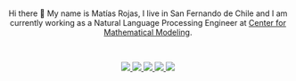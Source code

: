 
<br>

<div align="center">

Hi there 👋 My name is Matías Rojas, I live in San Fernando de Chile and I am currently working as a Natural Language Processing Engineer at [Center for Mathematical Modeling]([https://cenia.cl/](https://www.cmm.uchile.cl/)).

</div>

<br>

<p align="center">
    <a href="https://www.linkedin.com/in/matirojasg/">
        <img src="https://img.shields.io/badge/LinkedIn-0077B5?style=for-the-badge&logo=linkedin&logoColor=white"/>
    </a>
    <a href="https://twitter.com/matirojasga">
        <img src="https://img.shields.io/badge/Twitter-blue?style=for-the-badge&logo=twitter&logoColor=white"/>
    </a>
    <a href="mailto:matirojasga@gmail.com">
        <img src="https://img.shields.io/badge/Gmail-D14836?style=for-the-badge&logo=gmail&logoColor=white"/>
    </a>
    <a href="cv.pdf">
        <img src="https://img.shields.io/badge/Resume-Blue?style=for-the-badge&logoColor=white"/>
    </a>
    <a href="cv_es.pdf">
        <img src="https://img.shields.io/badge/Resume (in spanish)-a?style=for-the-badge&logoColor=white"/>
    </a>
</p>
